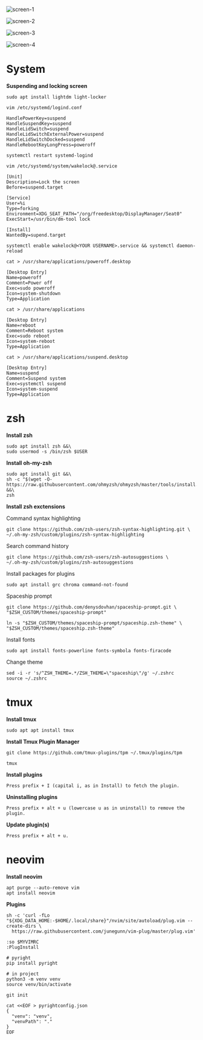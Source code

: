 ![screen-1](screens/screen-1.png)

![screen-2](screens/screen-2.png)

![screen-3](screens/screen-3.png)

![screen-4](screens/screen-4.png)

# System

**Suspending and locking screen**
```
sudo apt install lightdm light-locker
```

```shell
vim /etc/systemd/logind.conf

HandlePowerKey=suspend
HandleSuspendKey=suspend
HandleLidSwitch=suspend
HandleLidSwitchExternalPower=suspend
HandleLidSwitchDocked=suspend
HandleRebootKeyLongPress=poweroff
```

```shell
systemctl restart systemd-logind
```

```shell
vim /etc/systemd/system/wakelock@.service

[Unit]
Description=Lock the screen
Before=suspend.target

[Service]
User=%i
Type=forking
Environment=XDG_SEAT_PATH="/org/freedesktop/DisplayManager/Seat0"
ExecStart=/usr/bin/dm-tool lock

[Install]
WantedBy=supend.target
```

```shell
systemctl enable wakelock@<YOUR USERNAME>.service && systemctl daemon-reload
```

```shell
cat > /usr/share/applications/poweroff.desktop

[Desktop Entry]
Name=poweroff
Comment=Power off
Exec=sudo poweroff
Icon=system-shutdown
Type=Application
```

```shell
cat > /usr/share/applications

[Desktop Entry]
Name=reboot
Comment=Reboot system
Exec=sudo reboot
Icon=system-reboot
Type=Application
```

```shell
cat > /usr/share/applications/suspend.desktop

[Desktop Entry]
Name=suspend
Comment=Suspend system
Exec=systemctl suspend
Icon=system-suspend
Type=Application
```

# zsh

**Install zsh**
```shell
sudo apt install zsh &&\
sudo usermod -s /bin/zsh $USER
```

**Install oh-my-zsh**
```shell
sudo apt install git &&\
sh -c "$(wget -O- https://raw.githubusercontent.com/ohmyzsh/ohmyzsh/master/tools/install.sh)" &&\
zsh
```

**Install zsh exctensions**

Command syntax highlighting
```shell
git clone https://github.com/zsh-users/zsh-syntax-highlighting.git \
~/.oh-my-zsh/custom/plugins/zsh-syntax-highlighting
```

Search command history
```shell
git clone https://github.com/zsh-users/zsh-autosuggestions \
~/.oh-my-zsh/custom/plugins/zsh-autosuggestions
```

Install packages for plugins
```shell
sudo apt install grc chroma command-not-found
```

Spaceship prompt
```shell
git clone https://github.com/denysdovhan/spaceship-prompt.git \
"$ZSH_CUSTOM/themes/spaceship-prompt"

ln -s "$ZSH_CUSTOM/themes/spaceship-prompt/spaceship.zsh-theme" \
"$ZSH_CUSTOM/themes/spaceship.zsh-theme"
```

Install fonts
```shell
sudo apt install fonts-powerline fonts-symbola fonts-firacode
```

Change theme
```shell
sed -i -r 's/^ZSH_THEME=.*/ZSH_THEME=\"spaceship\"/g' ~/.zshrc
source ~/.zshrc
```

# tmux

**Install tmux**
```shell
sudo apt apt install tmux
```

**Install Tmux Plugin Manager**
```shell
git clone https://github.com/tmux-plugins/tpm ~/.tmux/plugins/tpm

tmux
```

**Install plugins**
```shell
Press prefix + I (capital i, as in Install) to fetch the plugin.
```

**Uninstalling plugins**
```shell
Press prefix + alt + u (lowercase u as in uninstall) to remove the plugin.
```

**Update plugin(s)**
```shell
Press prefix + alt + u.
```

# neovim

**Install neovim**
```shell
apt purge --auto-remove vim
apt install neovim
```

**Plugins**
```shell
sh -c 'curl -fLo "${XDG_DATA_HOME:-$HOME/.local/share}"/nvim/site/autoload/plug.vim --create-dirs \
  https://raw.githubusercontent.com/junegunn/vim-plug/master/plug.vim'
```

```shell
:so $MYVIMRC
:PlugInstall
```

```shell
# pyright
pip install pyright

# in project
python3 -m venv venv
source venv/bin/activate

git init

cat <<EOF > pyrightconfig.json
{
  "venv": "venv",
  "venvPath": "."
}
EOF
```
